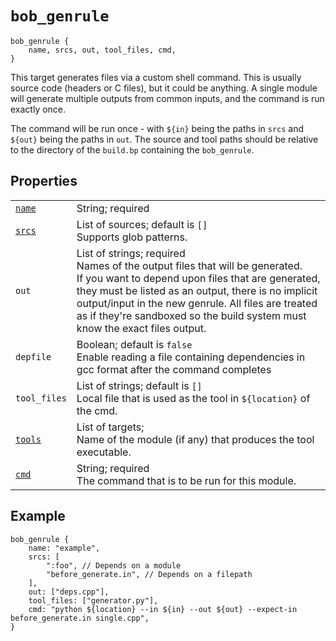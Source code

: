 # `bob_genrule`

```bp
bob_genrule {
    name, srcs, out, tool_files, cmd,
}
```

This target generates files via a custom shell command. This is usually source
code (headers or C files), but it could be anything. A single module will
generate multiple outputs from common inputs, and the command is run exactly
once.

The command will be run once - with `${in}` being the paths in
`srcs` and `${out}` being the paths in `out`.
The source and tool paths should be relative to the directory of the
`build.bp` containing the `bob_genrule`.

## Properties

|                                                    |                                                                                                                                                                                                                                                                                                                                     |
| -------------------------------------------------- | ----------------------------------------------------------------------------------------------------------------------------------------------------------------------------------------------------------------------------------------------------------------------------------------------------------------------------------- |
| [`name`](properties/common_properties.md#name)     | String; required                                                                                                                                                                                                                                                                                                                    |
| [`srcs`](properties/strict_properties.md)          | List of sources; default is `[]`<br>Supports glob patterns.                                                                                                                                                                                                                                                                         |
| `out`                                              | List of strings; required<br>Names of the output files that will be generated. <br>If you want to depend upon files that are generated, they must be listed as an output, there is no implicit output/input in the new genrule. All files are treated as if they're sandboxed so the build system must know the exact files output. |
| `depfile`                                          | Boolean; default is `false`<br>Enable reading a file containing dependencies in gcc format after the command completes                                                                                                                                                                                                              |
| `tool_files`                                       | List of strings; default is `[]`<br>Local file that is used as the tool in `${location}` of the cmd.                                                                                                                                                                                                                                |
| [`tools`](./properties/strict_properties.md#tools) | List of targets; <br>Name of the module (if any) that produces the tool executable.                                                                                                                                                                                                                                                 |
| [`cmd`](./properties/strict_properties.md#cmd)     | String; required<br> The command that is to be run for this module.                                                                                                                                                                                                                                                                 |

## Example

```bp
bob_genrule {
    name: "example",
    srcs: [
        ":foo", // Depends on a module
        "before_generate.in", // Depends on a filepath
    ],
    out: ["deps.cpp"],
    tool_files: ["generator.py"],
    cmd: "python ${location} --in ${in} --out ${out} --expect-in before_generate.in single.cpp",
}
```
